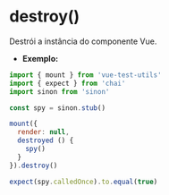 # destroy()

Destrói a instância do componente Vue.

- **Exemplo:**

```js
import { mount } from 'vue-test-utils'
import { expect } from 'chai'
import sinon from 'sinon'

const spy = sinon.stub()

mount({
  render: null,
  destroyed () {
    spy()
  }
}).destroy()

expect(spy.calledOnce).to.equal(true)
```

